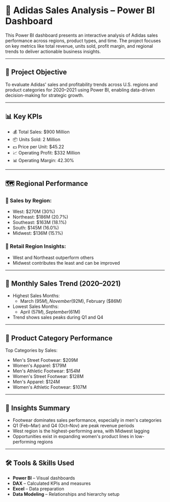 # 👟 Adidas Sales Analysis – Power BI Dashboard

This Power BI dashboard presents an interactive analysis of Adidas sales performance across regions, product types, and time. The project focuses on key metrics like total revenue, units sold, profit margin, and regional trends to deliver actionable business insights.

---

## 🎯 Project Objective

To evaluate Adidas' sales and profitability trends across U.S. regions and product categories for 2020–2021 using Power BI, enabling data-driven decision-making for strategic growth.

---

## 📊 Key KPIs

- 💰 Total Sales: $900 Million  
- 📦 Units Sold: 2 Million  
- 💵 Price per Unit: $45.22  
- 📈 Operating Profit: $332 Million  
- 📊 Operating Margin: 42.30%  

---

## 🗺️ Regional Performance

### 🔹 Sales by Region:
- West: $270M (30%)  
- Northeast: $186M (20.7%)  
- Southeast: $163M (18.1%)  
- South: $145M (16.0%)  
- Midwest: $136M (15.1%)

### 🔹 Retail Region Insights:
- West and Northeast outperform others  
- Midwest contributes the least and can be improved

---

## 📆 Monthly Sales Trend (2020–2021)

- Highest Sales Months:  
  - March ($95M), November ($92M), February ($86M)  
- Lowest Sales Months:  
  - April ($57M), September ($61M)  
- Trend shows sales peaks during Q1 and Q4

---

## 👟 Product Category Performance

Top Categories by Sales:
- Men's Street Footwear: $209M  
- Women's Apparel: $179M  
- Men's Athletic Footwear: $154M  
- Women's Street Footwear: $128M  
- Men's Apparel: $124M  
- Women's Athletic Footwear: $107M  

---

## 🧠 Insights Summary

- Footwear dominates sales performance, especially in men's categories  
- Q1 (Feb–Mar) and Q4 (Oct–Nov) are peak revenue periods  
- West region is the highest-performing area, with Midwest lagging  
- Opportunities exist in expanding women's product lines in low-performing regions

---

## 🛠 Tools & Skills Used

- **Power BI** – Visual dashboards  
- **DAX** – Calculated KPIs and measures  
- **Excel** – Data preparation  
- **Data Modeling** – Relationships and hierarchy setup


